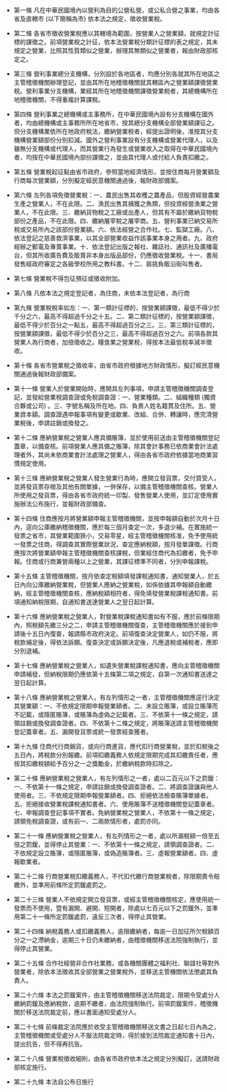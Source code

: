* 第一條 凡在中華民國境內以營利為目的公營私營，或公私合營之事業，均由各省及直轄市 (以下簡稱為市) 依本法之規定，徵收營業稅。

* 第二條 各省市徵收營業稅應以其轄境為範圍，按營業人之營業額，就規定計征標的課徵之。前項營業稅之計征，依本法營業稅分類計征標的表之規定，其未規定之營業，比照其性質類似之營業，辦理其無類似之營業者，報由財政部核定之。

* 第三條 營利事業總分支機構，分別設於各地區者，均應分別各就其所在地區之主管稽徵機關辦理登記，並由其所在地稽徵機關就其轄區內之營業額課徵營業稅。營利事業分支機構，業經其所在地稽徵機關課徵營業稅者，其總機構所在地稽徵機關，不得重複計算課稅。

* 第四條 營利事業之總機構或主事務所，在中華民國境內設有分支機構在國外者，均由總機構或主事務所所在地省市，按其總分支機構全部營業額課征之。但分支機構業依所在地政府稅法，繳納營業稅者，經提出證明後，准按其分支機構營業額部份分別扣減。國外之營利事業設有分支機構或營業代理人，以及雖無分支機構或代理人，而其營業行為發生或營業收入之取得在中華民國境內者，均按在中華民國境內部份課徵之，並由其代理人或付給人負責扣繳之。

* 第五條 營業稅起征點由省市政府，參照當地經濟情形，並按住商每月營業額及行商每次營業額，分別擬定經民意機關通過後，報財政部備案。

* 第六條 左列各項免徵營業稅：一、農民出售其收穫之農產品，但股資經營農業生產之營業人，不在此限。二、漁民出售其捕獲之魚類，但投資經營漁業之營業人，不在此限。三、繳納貨物稅之工廠或出產人，但其有不屬於繳納貨物稅部份之產品，不在此限。四、繳納屠宰稅之屠宰商。五、營利事業已納交易所稅或交易所內之該部份營業額。六、依法經營之合作社。七、監獄工廠。八、依法登記之慈善救濟事業，以其全部營業收益作該事業本身之用者。九、政府經辦之郵電及專賣事業。十、依法登記出版之報社、雜誌社、通訊社及廣播電台，但其所收廣告費及販賣非本身出版品部份，仍應徵收營業稅。十一、書局發售經政府審定之各級學校所用之教科書。十二、肩挑負販沿街叫售者。

* 第七條 營業稅不得包征預征或徵收附加。

* 第八條 凡依本法之規定登記者，為住商，未依本法登記者，為行商

* 第九條 營業稅稅率如左：一、第一類計征標的，按營業額課徵，最低不得少於千分之六，最高不得超過千分之十五。二、第二類計征標的，按營業額課徵，最低不得少於百分之一點五，最高不得超過百分之三。三、第三類計征標的，按營業額課徵，最低不得少於百分之三，最高不得超過百分之六。前項各款其營業人為行商者，加倍徵收之。糧食業之營業稅，得按本法最低稅率減半徵收。

* 第十條 各省市營業稅之徵收率，由省市政府根據地方財政情形，擬訂經民意機關通過後報財政部備案。

* 第十一條 營業人於營業開始時，應開具左列事項，申請主管稽徵機關調查登記，並發給營業稅調查證或免稅調查證：一、營業種類。二、組織種類 (獨資合夥或公司) 。三、字號名稱及所在地。四、負責人姓名籍貫及住所。五、營業資本額。調查證遇申報事項有變更或歇業、改組、合併、轉讓時，應完清營業稅後，申請註銷或換發之。

* 第十二條 應納營業稅之營業人應具備賬簿，並於使用前送由主管稽徵機關登記蓋章，以備查核。前項營業人應具備之賬簿，除其會計事務已依商業會計法處理者外，其尚未依商業會計法處理之營業人，得由各省市政府依據當地商業習慣規定使用。

* 第十三條 應納營業稅之營業人發生營業行為時，應開立發貨票，交付買受人，並將發貨票存根及其他有關單據，一併保存，以備主管稽徵機關查核。營業人所使用之發貨票，得由各省市政府統一印製、發售營業人使用，並訂定使用實施辦法公布施行，並報財政部備查。

* 第十四條 住商應按月將營業額申報主管稽徵機關，並按申報額自動於次月十日內，逕向公庫繳納稽徵機關，應於每三個月查定一次，多退少補。在實施統一發票之省市，其營業範圍狹小，交易零星，經主管稽徵機關核准，免予使用統一發票之住商，得調查其實際營業狀況，查定應納稅額，按月發單課徵。行商應按次將營業額申報主管稽徵機關查核課稅，但業經住商代為扣繳者，免予申報。住商或行商兼營兩種以上之營業，其課征標準不同者，分別申報課稅。

* 第十五條 主管稽徵機關，按月依查定稅額填發課稅通知書，通知營業人，於五日內向公庫繳納營業稅，但營業人應納之營業稅，如係依據其申報額自動繳納，經主管稽徵機關查核，應納稅額相符者，得免填發營業稅課稅通知書。前項通知納稅限期，自通知書送達營業人之翌日起計算。

* 第十六條 應納營業稅之營業人，對營業稅課稅通知書如有不服，應於前條限期內，照稅額先繳三分之二，申請主管稽徵機關復查，主管稽徵機關應於接到申請後十五日內復查，報請縣市政府決定。前項復查決定營業人，如仍不服，將稅款補足後，得依法訴願。復查決定或訴願決定後，凡應退稅或補稅者，應即分別退補。

* 第十七條 應納營業稅之營業人，如遺失營業稅課稅通知書，應向主管稽徵機關申請補發，但納稅限期仍應依第十五條第二項之規定，自第一次通知書送達之翌日起計算。

* 第十八條 應納營業稅之營業人，有左列情形之一者，主管稽徵機關應逕行決定其營業額：一、不依規定限期申報營業額者。二、未設立賬簿，或設立賬簿而不記載，或隱匿賬簿，或賬簿為虛偽之記載者。三、不依第十一條之規定，請領註銷或換發調查證者。四、不依第十二條之規定，將賬簿送請主管稽徵機關登記蓋章者。五、漏開發貨票或統一發票經查獲者。

* 第十九條 住商代行商銷貨，或向行商進貨，應代扣行商營業稅，並於扣稅後之五日內，將稅款分別報繳。前項扣繳義務人依規定限期完成其扣繳責任者，應按其扣繳稅額給予百分之一之獎勵金，於繳納稅款時扣除之。

* 第二十條 應納營業稅之營業人，有左列情形之一者，處以二百元以下之罰鍰：一、不依第十一條之規定，申請註銷或換發調查證者。二、將調查證讓與他人使用者。三、不依規定限期申報營業額者。四、拒絕依法檢查賬簿單據者。五、拒絕接收營業稅課稅通知書者。六、使用賬簿不送稽徵機關登記蓋章者。七、申報調查登記事項不實者。免納營業稅之營業人，不依第十一條之規定，請領免稅調查證，或有前一、二兩款情形者，處罰亦同。

* 第二十一條 應納營業稅之營業人，有左列情形之一者，處以所漏稅額一倍至五倍之罰鍰，並得停止其營業：一、不依第十一條之規定，請領調查證者。二、不依規定設立賬簿，或隱匿賬簿，或偽造賬簿者。三、虛報營業額者。四、虛報歇業者。

* 第二十二條 行商營業稅扣繳義務人，不代扣代繳行商營業稅者，除限期責令賠繳外，並準用前條所定罰鍰處罰之。

* 第二十三條 營業人不依規定開立發貨票，或經主管稽徵機關核定，應使用統一發票而不使用，暨有漏開、避開、短開者，除處以七百元以下之罰鍰外，並準用第二十一條所定罰鍰處罰，違反三次者，得停止其營業。

* 第二十四條 納稅義務人或扣繳義務人，逾限繳納者，每逾一日加征所欠稅額百分之一之滯納金，逾期三十日仍未繳納者，由稽徵機關移送法院強制執行，並得停止其營業。

* 第二十五條 合作社經營非合作社業務，或各機關團體之福利社、聯誼社等對外營業者，除依本法徵收其全部營業之營業稅外，並移送主管機關依法懲處其負責人。

* 第二十六條 本法之罰鍰案件，由主管稽徵機關移送法院裁定，限期令受處分人繳納罰鍰及應納稅款，逾期不繳者，由法院強制執行。前項罰鍰案件，稽徵機關於移送法院裁定前，應以書面通知受處分人。

* 第二十七條 前條裁定法院應於收受主管稽徵機關移送文書之日起七日內為之，主管稽徵機關或受處分人不服法院裁定時，得於接到法院裁定通知書十日內，提出抗告，但不得再抗告。

* 第二十八條 營業稅徵收細則，由各省市政府依本法之規定分別擬訂，送請財政部核定施行。

* 第二十九條 本法自公布日施行

